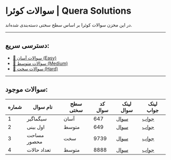 # سوالات کوئرا | Quera Solutions

در این مخزن سوالات کوئرا بر اساس سطح سختی دسته‌بندی شده‌اند.

---

## دسترسی سریع:
- [📁 سوالات آسان (Easy)](./Easy)
- [📁 سوالات متوسط (Medium)](./Medium)
- [📁 سوالات سخت (Hard)](./Hard)

---

## سوالات موجود:
| شماره | نام سوال       | سطح سختی | کد سوال  | لینک سوال | لینک جواب |
|-------|----------------|-----------|----------|-----------|-----------|
| 1     | سیگماگیر       | آسان      | 647      | [سوال](https://quera.ir/problemset/647) | [جواب](./Easy/647) |
| 2     | اول بینی       | متوسط     | 649      | [سوال](https://quera.ir/problemset/649) | [جواب](./Easy/649) |
| 3     | مساحت محصور    | سخت       | 9739     | [سوال](https://quera.ir/problemset/9739) | [جواب](./Medium/9739) |
| 4     | تعداد حالات    | متوسط     | 8888     | [سوال](https://quera.ir/problemset/8888) | [جواب](./Medium/8888) |
